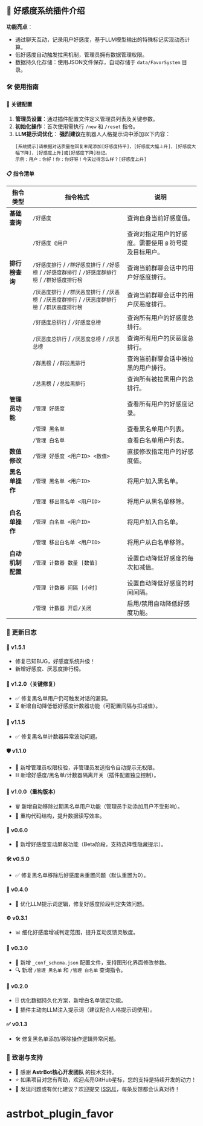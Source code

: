 ## 📌 好感度系统插件介绍

**功能亮点**：

*   通过聊天互动，记录用户好感度，基于LLM模型输出的特殊标记实现动态计算。
*   低好感度自动触发拉黑机制，管理员拥有数据管理权限。
*   数据持久化存储：使用JSON文件保存，自动存储于 `data/FavorSystem` 目录。

### 🛠️ 使用指南

#### 🔧 关键配置

1.  **管理员设置**：通过插件配置文件定义管理员列表及关键参数。
2.  **初始化操作**：首次使用需执行 `/new` 和 `/reset` 指令。
3.  **LLM提示词优化**：
    **强烈建议**在机器人人格提示词中添加以下内容：
    ```
    [系统提示]请根据对话质量在回复末尾添加[好感度持平]，[好感度大幅上升]，[好感度大幅下降]，[好感度上升]或[好感度下降]标记。
    示例：用户：你好！你：你好呀！今天过得怎么样？[好感度上升]
    ```

#### 📋 指令清单

| 指令类型         | 指令格式                               | 说明                                                                 |
|------------------|----------------------------------------|----------------------------------------------------------------------|
| **基础查询**     | `/好感度`                              | 查询自身当前好感度值。                                               |
|                  | `/好感度 @用户`                          | 查询对指定用户的好感度。需要使用 `@` 符号提及目标用户。              |
| **排行榜查询**   | `/好感度排行` / `/群好感度排行` / `/好感榜` / `/好感度群排行` / `/好感度群排行榜` / `/群好感度排行榜`| 查询当前群聊会话中的用户好感度排行。                               |
|                  | `/厌恶度排行` / `/群厌恶度排行` / `/厌恶榜` / `/厌恶度群排行` / `/厌恶度群排行榜` / `/群厌恶度排行榜`| 查询当前群聊会话中的用户厌恶度排行。                               |
|                  | `/好感度总排行` / `/好感度总榜`         | 查询所有用户的好感度总排行。                                         |
|                  | `/厌恶度总排行` / `/厌恶度总榜` / `/厌恶总榜`| 查询所有用户的厌恶度总排行。                                         |
|                  | `/群黑榜` / `/群拉黑排行`                 | 查询当前群聊会话中被拉黑的用户排行。                                 |
|                  | `/总黑榜` / `/总拉黑排行`                 | 查询所有被拉黑用户的总排行。                                         |
| **管理员功能**   | `/管理 好感度`                          | 查看所有用户的好感度记录。                                           |
|                  | `/管理 黑名单`                          | 查看黑名单用户列表。                                                 |
|                  | `/管理 白名单`                          | 查看白名单用户列表。                                                 |
| **数值修改**     | `/管理 好感度 <用户ID> <数值>`          | 直接修改指定用户的好感度值。                                         |
| **黑名单操作**   | `/管理 黑名单 <用户ID>`                 | 将用户加入黑名单。                                                   |
|                  | `/管理 移出黑名单 <用户ID>`              | 将用户从黑名单移除。                                                 |
| **白名单操作**   | `/管理 白名单 <用户ID>`                 | 将用户加入白名单。                                                   |
|                  | `/管理 移出白名单 <用户ID>`              | 将用户从白名单移除。                                                 |
| **自动机制配置**| `/管理 计数器 数量 [数值]`              | 设置自动降低好感度的每次扣减值。                                     |
|                  | `/管理 计数器 间隔 [小时]`              | 设置自动降低好感度的时间间隔。                                       |
|                  | `/管理 计数器 开启/关闭`                | 启用/禁用自动降低好感度功能。                                       |

### 📅 更新日志

#### 🚀 v1.5.1

*   修复已知BUG，好感度系统升级！
*   新增好感度、厌恶度排行榜。

#### 🚀 v1.2.0（关键修复）

*   ✅ 修复黑名单用户仍可触发对话的漏洞。
*   ⏳ 新增自动降低低好感度计数器功能（可配置间隔与扣减值）。

#### 🐛 v1.1.5

*   ✅ 修复黑名单计数器异常波动问题。

#### 🛡️ v1.1.0

*   👮 新增管理员权限校验，非管理员发送指令自动提示无权限。
*   ⛓️ 新增好感度/黑名单/计数器隔离开关（插件配置独立控制）。

#### 🚀 v1.0.0（重构版本）

*   🗑️ 新增自动移除过期黑名单用户功能（管理员手动添加用户不受影响）。
*   🔄 重构代码结构，提升数据读写效率。

#### 🌟 v0.6.0

*   🔕 新增好感度变动屏蔽功能（Beta阶段，支持选择性隐藏提示）。

#### 🛠️ v0.5.0

*   ✅ 修复黑名单移除后好感度未重置问题（默认重置为0）。

#### 📝 v0.4.0

*   🧠 优化LLM提示词逻辑，修复好感度阶段判定失效问题。

#### ⚙️ v0.3.1

*   📊 细化好感度增减判定范围，提升互动反馈灵敏度。

#### 📄 v0.3.0

*   📁 新增 `_conf_schema.json` 配置文件，支持图形化界面修改参数。
*   🔍 新增 `/管理 黑名单` 和 `/管理 白名单` 查询指令。

#### 🚧 v0.2.0

*   🗄️ 优化数据持久化方案，新增白名单锁定功能。
*   📡 插件主动向LLM注入提示词（建议配合人格提示词使用）。

#### ✅ v0.1.3

*   🛠️ 修复黑名单添加/移除操作逻辑异常问题。

### 🙌 致谢与支持

*   🤖 感谢 **AstrBot核心开发团队** 的技术支持。
*   ⭐️ 如果项目对您有帮助，欢迎点亮GitHub星标，您的支持是持续开发的动力！
*   🐞 发现问题或有优化建议？欢迎提交 [ISSUE](链接)，每条反馈都会认真对待！

# astrbot\_plugin\_favor
